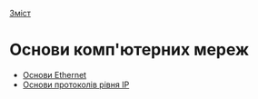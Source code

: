  [Зміст](../contents.md)

# Основи комп'ютерних мереж

- [Основи Ethernet](ethernetstart/README.md)
- [Основи протоколів рівня IP](ipstart/README.md)

